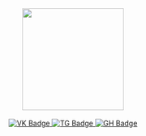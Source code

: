 <div id="header" align="center">
  <img src="https://media.giphy.com/media/qgQUggAC3Pfv687qPC/giphy.gif" width="200"/>
</div>
<br>
<div id="badges" align='center'>
  <a href="https://vk.com/valya_solo">
  <img src="https://img.shields.io/badge/VK-blue?logo=VK&logoColor=white&style=for-the-badge" alt="VK Badge"/>
  </a>
  <a href='https://t.me/sadmorph'>
    <img src='https://img.shields.io/badge/Telegram-blue?logo=Telegram&logoColor=white&style=for-the-badge' alt='TG Badge'>
  </a>
  <a href='https://github.com/valentimeYAR'>
    <img src='https://img.shields.io/badge/GitHub-gray?logo=GitHub&logoColor=white&style=for-the-badge' alt='GH Badge'>
  </a>
  <br>
</div>
